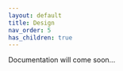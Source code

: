 ```yaml
---
layout: default
title: Design
nav_order: 5
has_children: true
---
```


Documentation will come soon...